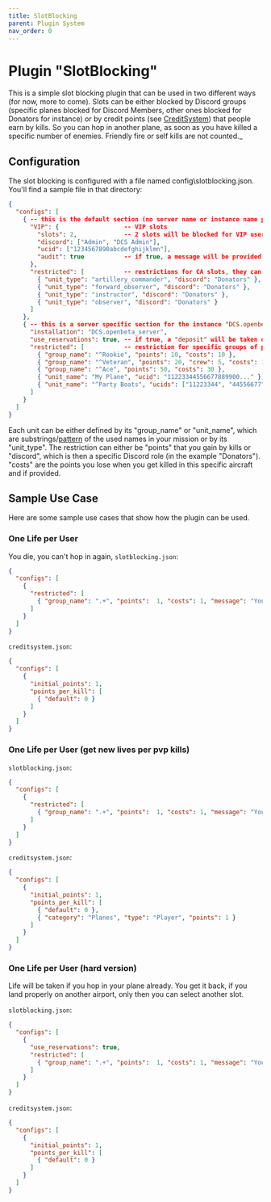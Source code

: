 ```yaml
---
title: SlotBlocking
parent: Plugin System
nav_order: 0
---
```


# Plugin "SlotBlocking"

This is a simple slot blocking plugin that can be used in two different ways (for now, more to come).
Slots can be either blocked by Discord groups (specific planes blocked for Discord Members, other ones blocked for 
Donators for instance) or by credit points (see [CreditSystem]) that people earn by kills. 
So you can hop in another plane, as soon as you have killed a specific number of enemies. Friendly fire or self kills 
are not counted._

## Configuration

The slot blocking is configured with a file named config\slotblocking.json. You'll find a sample file in that directory:

```json
{
  "configs": [
    { -- this is the default section (no server name or instance name provided)
      "VIP": {                  -- VIP slots
        "slots": 2,             -- 2 slots will be blocked for VIP users
        "discord": ["Admin", "DCS Admin"],
        "ucid": ["1234567890abcdefghijklmn"],
        "audit": true           -- if true, a message will be provided in the audit channel, if a VIP joins
      },
      "restricted": [           -- restrictions for CA slots, they can only be used by Discord group "Donators"
        { "unit_type": "artillery_commander", "discord": "Donators" },
        { "unit_type": "forward_observer", "discord": "Donators" },
        { "unit_type": "instructor", "discord": "Donators" },
        { "unit_type": "observer", "discord": "Donators" }
      ]
    },
    { -- this is a server specific section for the instance "DCS.openbeta_server" in this case
      "installation": "DCS.openbeta_server",
      "use_reservations": true, -- if true, a "deposit" will be taken on hop-on and payed out on RTB, otherwise points will be credited on death 
      "restricted": [           -- restriction for specific groups of planes, based on a points system
        { "group_name": "^Rookie", "points": 10, "costs": 10 },
        { "group_name": "^Veteran", "points": 20, "crew": 5, "costs": 10 }, -- a multicrew seat (aka RIO) costs 5 points here
        { "group_name": "^Ace", "points": 50, "costs": 30 },
        { "unit_name": "My Plane", "ucid": "11223344556677889900..." },     -- restriced slot for a specific ucid
        { "unit_name": "^Party Boats", "ucids": ["11223344", "44556677"]}   -- restricted slots for a group of ucids
      ]
    }
  ]
}
```

Each unit can be either defined by its "group_name" or "unit_name", which are substrings/[pattern] of the used names in your mission or by its "unit_type".
The restriction can either be "points" that you gain by kills or "discord", which is then a specific Discord role (in the example "Donators").
"costs" are the points you lose when you get killed in this specific aircraft and if provided.

## Sample Use Case

Here are some sample use cases that show how the plugin can be used.

### One Life per User 

You die, you can't hop in again, `slotblocking.json`:

```json
{
  "configs": [
    {
      "restricted": [
        { "group_name": ".+", "points":  1, "costs": 1, "message": "You ran out of lifes."}
      ]
    }
  ]
}
```

`creditsystem.json`:

```json
{
  "configs": [
    {
      "initial_points": 1,
      "points_per_kill": [
        { "default": 0 }
      ]
    }
  ]
}
```

### One Life per User (get new lives per pvp kills)

`slotblocking.json`:

```json
{
  "configs": [
    {
      "restricted": [
        { "group_name": ".+", "points":  1, "costs": 1, "message": "You ran out of lifes."}
      ]
    }
  ]
}
```

`creditsystem.json`:

```json
{
  "configs": [
    {
      "initial_points": 1,
      "points_per_kill": [
        { "default": 0 },
        { "category": "Planes", "type": "Player", "points": 1 }
      ]
    }
  ]
}
```

### One Life per User (hard version)

Life will be taken if you hop in your plane already. You get it back, if you land properly on another airport, only then
you can select another slot.

`slotblocking.json`:

```json
{
  "configs": [
    {
      "use_reservations": true, 
      "restricted": [
        { "group_name": ".+", "points":  1, "costs": 1, "message": "You ran out of lifes."}
      ]
    }
  ]
}
```

`creditsystem.json`:

```json
{
  "configs": [
    {
      "initial_points": 1,
      "points_per_kill": [
        { "default": 0 }
      ]
    }
  ]
}
```

[CreditSystem]: creditsystem.md
[pattern]: https://riptutorial.com/lua/example/20315/lua-pattern-matching

